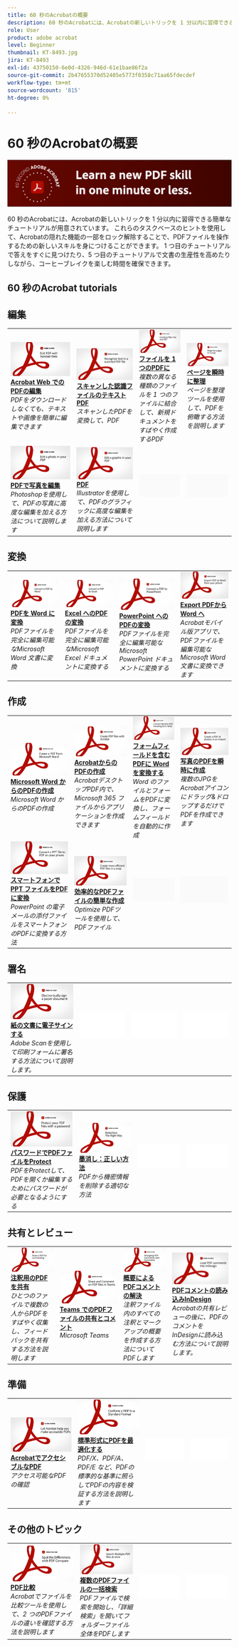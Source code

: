 ```yaml
---
title: 60 秒のAcrobatの概要
description: 60 秒のAcrobatには、Acrobatの新しいトリックを 1 分以内に習得できる簡単なチュートリアルが用意されています
role: User
product: adobe acrobat
level: Beginner
thumbnail: KT-8493.jpg
jira: KT-8493
exl-id: 43750150-6e0d-4326-946d-61e1bae86f2a
source-git-commit: 2b47655370d52405e5773f0358c71aa65fdecdef
workflow-type: tm+mt
source-wordcount: '815'
ht-degree: 0%

---
```


# 60 秒のAcrobatの概要

![60 秒のAcrobat Image](../assets/Hero-60sec.png)

60 秒のAcrobatには、Acrobatの新しいトリックを 1 分以内に習得できる簡単なチュートリアルが用意されています。 これらのタスクベースのヒントを使用して、Acrobatの隠れた機能の一部をロック解除することで、PDFファイルを操作するための新しいスキルを身につけることができます。 1 つ目のチュートリアルで答えをすぐに見つけたり、5 つ目のチュートリアルで文書の生産性を高めたりしながら、コーヒーブレイクを楽しむ時間を確保できます。

## 60 秒のAcrobat tutorials

## 編集

<table style="table-layout:fixed">
<tr>
   <td>
    <a href="edit.md">
      <img alt="Acrobat Web でのPDFの編集" src="../assets/60sec_Edit_1280.jpg" />
    </a>
    <div>
    <a href="edit.md"><strong>Acrobat Web でのPDFの編集</strong></a>
    </div>
    <em>PDFをダウンロードしなくても、テキストや画像を簡単に編集できます</em>
    <br>
  </td>
  <td>
    <a href="textrecognition.md">
      <img alt="スキャンした認識ファイルのテキストPDF" src="../assets/60sec_Textrecognition_1280.jpg" />
    </a>
    <div>
     <a href="textrecognition.md"><strong>スキャンした認識ファイルのテキストPDF</strong></a>
    </div>
    <em>スキャンしたPDFを変換して、PDF</em>
    <br>
  </td>
  <td>
    <a href="combine-to-one-pdf.md">
      <img alt="ファイルを 1 つのPDFに" src="../assets/60sec_Combine_1280.jpg" />
    </a>
    <div>
    <a href="combine-to-one-pdf.md"><strong>ファイルを 1 つのPDFに</strong></a>
    </div>
    <em>複数の異なる種類のファイルを 1 つのファイルに結合して、新規ドキュメントをすばやく作成するPDF</em>
    <br>
  </td>
   <td>
    <a href="organize.md">
      <img alt="ページを瞬時に整理" src="../assets/60sec_Organize_1280.jpg" />
    </a>
    <div>
    <a href="organize.md"><strong>ページを瞬時に整理</strong></a>
    </div>
    <em>ページを整理ツールを使用して、PDFを俯瞰する方法を説明します</em>
    <br>
  </td>
</tr>
<tr>
  <td>
    <a href="editphoto.md">
      <img alt="PDFで写真を編集" src="../assets/60sec_Editphoto_1280.jpg" />
    </a>
    <div>
    <a href="editphoto.md"><strong>PDFで写真を編集</strong></a>
    </div>
    <em>Photoshopを使用して、PDFの写真に高度な編集を加える方法について説明します</em>
    <br>
  </td>
  <td>
    <a href="editgraphic.md">
      <img alt="PDF" src="../assets/60sec_Editgraphic_1280.jpg" />
    </a>
    <div>
    <a href="editgraphic.md"><strong>PDF</strong></a>
    </div>
    <em>Illustratorを使用して、PDFのグラフィックに高度な編集を加える方法について説明します</em>
    <br>
  </td>
  <td>
      <img alt="スペーサー" src="../assets/Grayspacer.png" />
        <div>
        <br>
  </td>
  <td>
      <img alt="スペーサー" src="../assets/Grayspacer.png" />
        <div>
        <br>
  </td>
</tr>
</table>

## 変換

<table style="table-layout:fixed">
<tr>
  <td>
    <a href="convert-pdf-word.md">
      <img alt="PDFを Word に変換" src="../assets/60sec_convertword.png" />
    </a>
    <div>
    <a href="convert-pdf-word.md"><strong>PDFを Word に変換</strong></a>
    </div>
    <em>PDFファイルを完全に編集可能なMicrosoft Word 文書に変換</em>
    <br>
  </td>
 <td>
    <a href="convert-pdf-excel.md">
      <img alt="Excel へのPDFの変換" src="../assets/60sec_convertexcel.png" />
    </a>
    <div>
    <a href="convert-pdf-excel.md"><strong>Excel へのPDFの変換</strong></a>
    </div>
    <em>PDFファイルを完全に編集可能なMicrosoft Excel ドキュメントに変換する</em>
    <br>
  </td>
  <td>
    <a href="convert-pdf-powerpoint.md">
      <img alt="PowerPoint へのPDFの変換" src="../assets/60sec_convertppt.png" />
    </a>
    <div>
    <a href="convert-pdf-powerpoint.md"><strong>PowerPoint へのPDFの変換</strong></a>
    </div>
    <em>PDFファイルを完全に編集可能なMicrosoft PowerPoint ドキュメントに変換する</em>
    <br>
  </td>
  <td>
    <a href="exportwordphone.md">
      <img alt="Export PDFから Word へ" src="../assets/60sec_Exportphone_1280.jpg" />
    </a>
    <div>
    <a href="exportwordphone.md"><strong>Export PDFから Word へ</strong></a>
    </div>
    <em>Acrobatモバイル版アプリで、PDFファイルを編集可能なMicrosoft Word 文書に変換できます</em>
    <br>
  </td>
</tr>
</table>

## 作成

<table style="table-layout:fixed">
<tr>
  <td>
    <a href="word-to-pdf.md">
      <img alt="Microsoft Word からのPDFの作成" src="../assets/60sec_createfromword.png" />
    </a>
    <div>
     <a href="word-to-pdf.md"><strong>Microsoft Word からのPDFの作成</strong></a>
    </div>
    <em>Microsoft Word からのPDFの作成</em>
    <br>
  </td>
  <td>
    <a href="create-from-acrobat.md">
      <img alt="AcrobatからのPDFの作成" src="../assets/60sec_createfromacrobat.png" />
    </a>
    <div>
     <a href="create-from-acrobat.md"><strong>AcrobatからのPDFの作成</strong></a>
    </div>
    <em>AcrobatデスクトップPDF内で、Microsoft 365 ファイルからアプリケーションを作成できます</em>
    <br>
  </td>
  <td>
    <a href="wordform.md">
      <img alt="フォームフィールドを含むPDFに Word を変換する" src="../assets/60sec_Wordform_1280.jpg" />
    </a>
    <div>
     <a href="wordform.md"><strong>フォームフィールドを含むPDFに Word を変換する</strong></a>
    </div>
    <em>Word のファイルとフォームをPDFに変換し、フォームフィールドを自動的に作成</em>
    <br>
  </td>
  <td>
      <a href="photo.md">
        <img alt="写真のPDFを瞬時に作成" src="../assets/60sec_Photo_1280.jpg" />
      </a>
      <div>
      <a href="photo.md"><strong>写真のPDFを瞬時に作成</strong></a>
      </div>
      <em>複数のJPGをAcrobatアイコンにドラッグ&amp;ドロップするだけでPDFを作成できます</em>
      <br>
  </td>
</tr>
<tr>
  <td>
    <a href="phone.md">
      <img alt="スマートフォンで PPT ファイルをPDFに変換" src="../assets/60sec_Phone_1280.jpg" />
    </a>
    <div>
    <a href="phone.md"><strong>スマートフォンで PPT ファイルをPDFに変換</strong></a>
    </div>
    <em>PowerPoint の電子メールの添付ファイルをスマートフォンのPDFに変換する方法</em>
    <br>
  </td>
  <td>
      <a href="optimize.md">
        <img alt="効率的なPDFファイルの簡単な作成" src="../assets/60sec_Optimize_1280.jpg" />
      </a>
      <div>
      <a href="optimize.md"><strong>効率的なPDFファイルの簡単な作成</strong></a>
      </div>
      <em>Optimize PDFツールを使用して、PDFファイル</em>
      <br>
  </td>
  <td>
      <img alt="スペーサー" src="../assets/Grayspacer.png" />
        <div>
        <br>
  </td>
  <td>
      <img alt="スペーサー" src="../assets/Grayspacer.png" />
        <div>
        <br>
  </td>
</tr>
</table>

## 署名

<table style="table-layout:fixed">
<tr>
  <td>
    <a href="sign.md">
      <img alt="紙の文書に電子サインする" src="../assets/60sec_Sign_1280.jpg" />
    </a>
    <div>
    <a href="sign.md"><strong>紙の文書に電子サインする</strong></a>
    </div>
    <em>Adobe Scanを使用して印刷フォームに署名する方法について説明します。</em>
    <br>
  </td>
  <td>
      <img alt="スペーサー" src="../assets/Whitespacer.png" />
        <div>
        <br>
  </td>
  <td>
      <img alt="スペーサー" src="../assets/Whitespacer.png" />
        <div>
        <br>
  </td>
  <td>
      <img alt="スペーサー" src="../assets/Whitespacer.png" />
        <div>
        <br>
  </td>
</tr>
</table>

## 保護

<table style="table-layout:fixed">
<tr>
  <td>
    <a href="protect.md">
      <img alt="パスワードでPDFファイルをProtect" src="../assets/60sec_Protect_1280.jpg" />
    </a>
    <div>
    <a href="protect.md"><strong>パスワードでPDFファイルをProtect</strong></a>
    </div>
    <em>PDFをProtectして、PDFを開くか編集するためにパスワードが必要となるようにする</em>
    <br>
  </td>
  <td>
    <a href="redaction.md">
      <img alt="墨消し：正しい方法" src="../assets/60sec_redaction.png" />
    </a>
    <div>
    <a href="redaction.md"><strong>墨消し：正しい方法</strong></a>
    </div>
    <em>PDFから機密情報を削除する適切な方法</em>
    <br>
  </td>
  <td>
      <img alt="スペーサー" src="../assets/Whitespacer.png" />
        <div>
        <br>
  </td>
  <td>
      <img alt="スペーサー" src="../assets/Whitespacer.png" />
        <div>
        <br>
  </td>
</tr>
</table>

## 共有とレビュー

<table style="table-layout:fixed">
<tr>
  <td>
    <a href="share-comment.md">
      <img alt="注釈用のPDFを共有" src="../assets/60sec_sharecomment.png" />
    </a>
    <div>
    <a href="share-comment.md"><strong>注釈用のPDFを共有</strong></a>
    </div>
    <em>ひとつのファイルで複数の人からPDFをすばやく収集し、フィードバックを共有する方法を説明します</em>
    <br>
  </td>
  <td>
    <a href="share-comment-teams.md">
      <img alt="Teams でのPDFファイルの共有とコメント" src="../assets/60sec_shareteams.png" />
    </a>
    <div>
    <a href="share-comment-teams.md"><strong>Teams でのPDFファイルの共有とコメント</strong></a>
    </div>
    <em>Microsoft Teams</em>
    <br>
  </td>
  <td>
    <a href="summarize-comments.md">
      <img alt="概要によるPDFコメントの解決" src="../assets/60sec_summarize.png" />
    </a>
    <div>
    <a href="summarize-comments.md"><strong>概要によるPDFコメントの解決</strong></a>
    </div>
    <em>注釈ファイル内のすべての注釈とマークアップの概要を作成する方法についてPDFします</em>
    <br>
  </td>
   <td>
    <a href="indesign.md">
      <img alt="PDFコメントの読み込みInDesign" src="../assets/60sec_InDesign_1280.jpg" />
    </a>
    <div>
    <a href="indesign.md"><strong>PDFコメントの読み込みInDesign</strong></a>
    </div>
    <em>Acrobatの共有レビューの後に、PDFのコメントをInDesignに読み込む方法について説明します。</em>
    <br>
  </td>
</tr>
</table>

## 準備

<table style="table-layout:fixed">
<tr>
  <td>
    <a href="accessible.md">
      <img alt="AcrobatでアクセシブルなPDF" src="../assets/60sec_Accessible_1280.jpg" />
    </a>
    <div>
    <a href="accessible.md"><strong>AcrobatでアクセシブルなPDF</strong></a>
    </div>
    <em>アクセス可能なPDFの確認</em>
    <br>
  </td>
 <td>
    <a href="conform.md">
      <img alt="標準形式にPDFを最適化する" src="../assets/60sec_standard.png" />
    </a>
    <div>
    <a href="conform.md"><strong>標準形式にPDFを最適化する</strong></a>
    </div>
    <em>PDF/X、PDF/A、PDF/E など、PDFの標準的な基準に照らしてPDFの内容を検証する方法を説明します</em>
    <br>
  </td>
  <td>
      <img alt="スペーサー" src="../assets/Whitespacer.png" />
        <div>
        <br>
  </td>
  <td>
      <img alt="スペーサー" src="../assets/Whitespacer.png" />
        <div>
        <br>
  </td>
</tr>
</table>

## その他のトピック

<table style="table-layout:fixed">
<tr>
  <td>
    <a href="compare.md">
      <img alt="PDF比較" src="../assets/60sec_compare.png" />
    </a>
    <div>
     <a href="compare.md"><strong>PDF比較</strong></a>
    </div>
    <em>Acrobatでファイルを比較ツールを使用して、2 つのPDFファイルの違いを確認する方法を説明します</em>
    <br>
  </td>
 <td>
    <a href="search.md">
      <img alt="複数のPDFファイルの一括検索" src="../assets/60sec_Search_1280.jpg" />
    </a>
    <div>
     <a href="search.md"><strong>複数のPDFファイルの一括検索</strong></a>
    </div>
    <em>PDFファイルで検索を開始し、「詳細検索」を開いてフォルダーファイル全体をPDFします</em>
    <br>
  </td>
  <td>
      <img alt="スペーサー" src="../assets/Whitespacer.png" />
        <div>
        <br>
  </td>
  <td>
      <img alt="スペーサー" src="../assets/Whitespacer.png" />
        <div>
        <br>
  </td>
</tr>
</table>